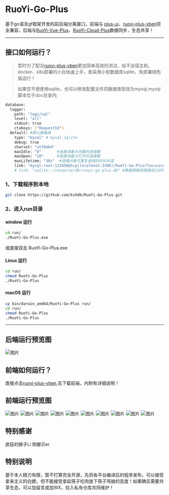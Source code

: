 # RuoYi-Go-Plus

基于go语言gf框架开发的前后端分离接口，前端与 [plus-ui](https://github.com/JavaLionLi/plus-ui)、[ruoyi-plus-vben](https://gitee.com/dapppp/ruoyi-plus-vben)完全兼容，后端与[RuoYi-Vue-Plus](https://github.com/dromara/RuoYi-Vue-Plus)、[RuoYi-Cloud-Plus](https://github.com/dromara/RuoYi-Cloud-Plus)数据同步，生态共享！

---


## 接口如何运行？

> 暂时为了配合[ruoyi-plus-vben]([ruoyi-plus-vben](https://gitee.com/dapppp/ruoyi-plus-vben))更加简单高效的测试，给不会宿主机、docker、k8s部署的小白快速上手，故采用小型数据库sqlite，免部署绿色版运行！

> 如果您不想使用sqlite，也可以修改配置文件将数据类型改为mysql,mysql脚本位于doc目录内;

```sh
database:
  logger:
    path: "logs/sql"
    level: "all"
    stdout: true
    ctxKeys: ["RequestId"]
  default: #默认数据库
    type: "mysql" # mysql,sqlite
    debug: true
    charset: "utf8mb4"
    maxIdle: "0"       #连接池最大闲置的连接数
    maxOpen: "10"      #连接池最大打开的连接数
    maxLifetime: "30s"  #连接对象可重复使用的时间长度
    link: "mysql:root:123456@tcp(localhost:3306)/RuoYi-Go-Plus?loc=Local&parseTime=true"
    # link: "sqlite:./resource/db/ruoyi-go-plus.db" #数据库路径根据自己的填写
```


### 1、下载程序到本地

```sh
git clone https://github.com/kshdb/RuoYi-Go-Plus.git
```



### 2、进入run目录

#### window 运行
```sh
cd run/
./RuoYi-Go-Plus.exe
```


或直接双击 RuoYi-Go-Plus.exe

#### Linux 运行

```sh
cd run/
chmod RuoYi-Go-Plus
./RuoYi-Go-Plus
```

#### macOS 运行

```sh
cp bin/darwin_amd64/RuoYi-Go-Plus run/
cd run/
chmod RuoYi-Go-Plus
./RuoYi-Go-Plus
```


---



## 后端运行预览图

![图片](./doc/images/api-1.png)




## 前端如何运行？
直接点击[ruoyi-plus-vben](https://gitee.com/dapppp/ruoyi-plus-vben),去下载前端，内附有详细说明！

## 前端运行预览图

![图片](./doc/images/web-1.png)
![图片](./doc/images/web-2.png)
![图片](./doc/images/web-3.png)
![图片](./doc/images/web-4.png)
![图片](./doc/images/web-5.png)
![图片](./doc/images/web-6.png)
![图片](./doc/images/web-7.png)
![图片](./doc/images/web-8.png)
![图片](./doc/images/web-9.png)
![图片](./doc/images/web-10.png)

## 特别感谢

疯狂的狮子Li   玲娜贝er

## 特别说明

基于本人精力有限，暂不打算完全开源，先将各平台编译后的程序发布，可以接受拿来主义的白嫖，但不能接受拿起筷子吃肉放下筷子骂娘的态度！如果确实需要共享生态，可以加留言或加WX，拉入私有仓库共同维护！
